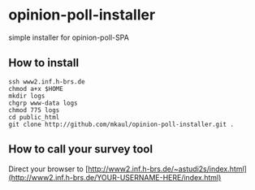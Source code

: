 # opinion-poll-installer
simple installer for opinion-poll-SPA

## How to install
```shell
ssh www2.inf.h-brs.de
chmod a+x $HOME
mkdir logs
chgrp www-data logs
chmod 775 logs
cd public_html
git clone http://github.com/mkaul/opinion-poll-installer.git . 
```

## How to call your survey tool
Direct your browser to [http://www2.inf.h-brs.de/~astudi2s/index.html](http://www2.inf.h-brs.de/YOUR-USERNAME-HERE/index.html)
